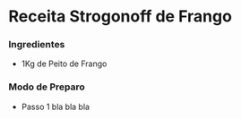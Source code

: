# Receita Strogonoff de Frango

### Ingredientes

 - 1Kg de Peito de Frango

### Modo de Preparo 

 - Passo 1 bla bla bla
